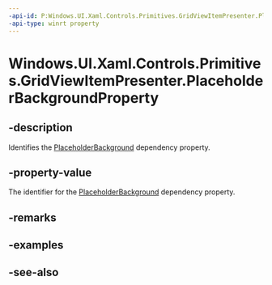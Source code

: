 ```yaml
---
-api-id: P:Windows.UI.Xaml.Controls.Primitives.GridViewItemPresenter.PlaceholderBackgroundProperty
-api-type: winrt property
---
```


<!-- Property syntax
public Windows.UI.Xaml.DependencyProperty PlaceholderBackgroundProperty { get; }
-->

# Windows.UI.Xaml.Controls.Primitives.GridViewItemPresenter.PlaceholderBackgroundProperty

## -description
Identifies the [PlaceholderBackground](gridviewitempresenter_placeholderbackground.md) dependency property.



## -property-value
The identifier for the [PlaceholderBackground](gridviewitempresenter_placeholderbackground.md) dependency property.

## -remarks

## -examples

## -see-also
